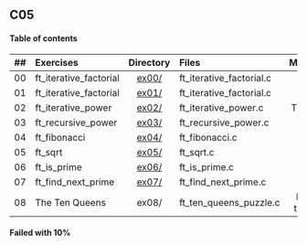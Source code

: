 ## C05

#### Table of contents

|  ##  |			Exercises				|	Directory	|	Files			|	Moulinette	|
|:----:|:-----------------------------------|:-------------:|:------------------|:-------------:|
|  00  |ft_iterative_factorial						|	[ex00/](https://github.com/somedevv/42-C-Piscine/tree/master/C05/ex00)		|ft_iterative_factorial.c	| OK! :D |
|  01  |ft_iterative_factorial							|	[ex01/](https://github.com/somedevv/42-C-Piscine/tree/master/C05/ex01)		|ft_iterative_factorial.c			| OK! :D |
|  02  |ft_iterative_power							|	[ex02/](https://github.com/somedevv/42-C-Piscine/tree/master/C05/ex02)		|ft_iterative_power.c		| Timeout :( |
|  03  |ft_recursive_power									|	[ex03/](https://github.com/somedevv/42-C-Piscine/tree/master/C05/ex03)		|ft_recursive_power.c				| OK! :D |
|  04  |ft_fibonacci					|	[ex04/](https://github.com/somedevv/42-C-Piscine/tree/master/C05/ex04)		|ft_fibonacci.c	| OK! :D |
|  05  |ft_sqrt								|	[ex05/](https://github.com/somedevv/42-C-Piscine/tree/master/C05/ex05)		|ft_sqrt.c			| OK! :D |
|  06  |ft_is_prime							|	[ex06/](https://github.com/somedevv/42-C-Piscine/tree/master/C05/ex06)		|ft_is_prime.c		| OK! :D |
|  07  |ft_find_next_prime									|	[ex07/](https://github.com/somedevv/42-C-Piscine/tree/master/C05/ex07)		|ft_find_next_prime.c				| KO |
|  08  |The Ten Queens							|	ex08/		|ft_ten_queens_puzzle.c		| Nothing turned in |

#### Failed with 10%
